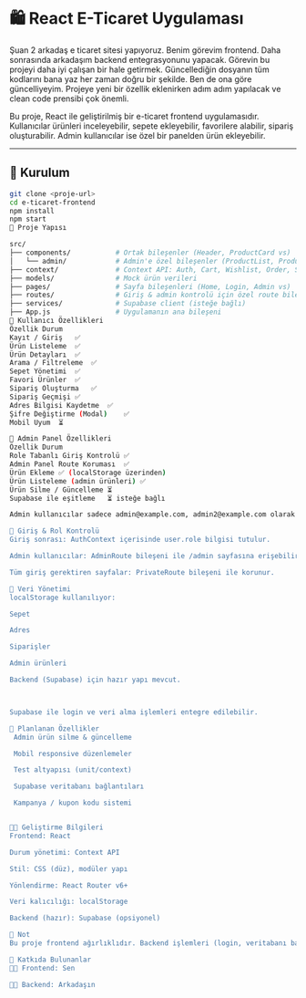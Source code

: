 # 🛍️ React E-Ticaret Uygulaması

Şuan 2 arkadaş e ticaret sitesi yapıyoruz. Benim görevim frontend. Daha sonrasında arkadaşım backend entegrasyonunu yapacak.
  Görevin bu projeyi daha iyi çalışan bir hale getirmek. 
  Güncellediğin dosyanın tüm kodlarını bana yaz her zaman doğru bir şekilde. 
  Ben de ona göre güncelliyeyim. 
  Projeye yeni bir özellik eklenirken adım adım yapılacak ve clean code prensibi çok önemli.

Bu proje, React ile geliştirilmiş bir e-ticaret frontend uygulamasıdır. Kullanıcılar ürünleri inceleyebilir, sepete ekleyebilir, favorilere alabilir, sipariş oluşturabilir. Admin kullanıcılar ise özel bir panelden ürün ekleyebilir.

---

## 🚀 Kurulum

```bash
git clone <proje-url>
cd e-ticaret-frontend
npm install
npm start
📁 Proje Yapısı

src/
├── components/           # Ortak bileşenler (Header, ProductCard vs)
│   └── admin/            # Admin'e özel bileşenler (ProductList, ProductForm)
├── context/              # Context API: Auth, Cart, Wishlist, Order, Search, Address
├── models/               # Mock ürün verileri
├── pages/                # Sayfa bileşenleri (Home, Login, Admin vs)
├── routes/               # Giriş & admin kontrolü için özel route bileşenleri
├── services/             # Supabase client (isteğe bağlı)
├── App.js                # Uygulamanın ana bileşeni
👤 Kullanıcı Özellikleri
Özellik	Durum
Kayıt / Giriş	✅
Ürün Listeleme	✅
Ürün Detayları	✅
Arama / Filtreleme	✅
Sepet Yönetimi	✅
Favori Ürünler	✅
Sipariş Oluşturma	✅
Sipariş Geçmişi	✅
Adres Bilgisi Kaydetme	✅
Şifre Değiştirme (Modal)	✅
Mobil Uyum	⏳

👮 Admin Panel Özellikleri
Özellik	Durum
Role Tabanlı Giriş Kontrolü	✅
Admin Panel Route Koruması	✅
Ürün Ekleme	✅ (localStorage üzerinden)
Ürün Listeleme (admin ürünleri)	✅
Ürün Silme / Güncelleme	⏳
Supabase ile eşitleme	⏳ isteğe bağlı

Admin kullanıcılar sadece admin@example.com, admin2@example.com olarak tanımlanmıştır. Giriş yaptıklarında Header'da Admin butonu görünür.

🔐 Giriş & Rol Kontrolü
Giriş sonrası: AuthContext içerisinde user.role bilgisi tutulur.

Admin kullanıcılar: AdminRoute bileşeni ile /admin sayfasına erişebilir.

Tüm giriş gerektiren sayfalar: PrivateRoute bileşeni ile korunur.

💾 Veri Yönetimi
localStorage kullanılıyor:

Sepet

Adres

Siparişler

Admin ürünleri

Backend (Supabase) için hazır yapı mevcut.



Supabase ile login ve veri alma işlemleri entegre edilebilir.

📌 Planlanan Özellikler
 Admin ürün silme & güncelleme

 Mobil responsive düzenlemeler

 Test altyapısı (unit/context)

 Supabase veritabanı bağlantıları

 Kampanya / kupon kodu sistemi


👨‍💻 Geliştirme Bilgileri
Frontend: React

Durum yönetimi: Context API

Stil: CSS (düz), modüler yapı

Yönlendirme: React Router v6+

Veri kalıcılığı: localStorage

Backend (hazır): Supabase (opsiyonel)

🧠 Not
Bu proje frontend ağırlıklıdır. Backend işlemleri (login, veritabanı bağlantısı) geliştirme arkadaşın tarafından Supabase ile tamamlanacaktır.

👥 Katkıda Bulunanlar
👨‍💻 Frontend: Sen

👨‍🔧 Backend: Arkadaşın